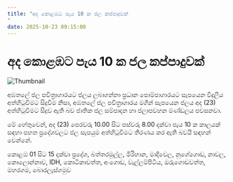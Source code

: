 ```yaml
---
title: "අද කොළඹට පැය 10 ක ජල කප්පාදුවක්
"
date: 2025-10-23 09:15:00
---
```


# අද කොළඹට පැය 10 ක ජල කප්පාදුවක්


![Thumbnail](https://helakuru.sgp1.cdn.digitaloceanspaces.com/esana/images/lib/water-cut-thumb.jpg)

අඹතලේ ජල පවිත්‍රාගාරයට ජලය ලබාගන්නා ප්‍රධාන පොම්පාගාරයට සැපයෙන විදුලිය අත්හිටුවීමට සිදුවීම නිසා, අඹතලේ ජල පවිත්‍රාගාරය මගින් සැපයෙන ජලය අද (23) අත්හිටුවීමට සිදුව ඇති බව ජාතික ජල සම්පාදන හා ජලාපවහන මණ්ඩලය පවසනවා.

මේ හේතුවෙන්, අද (23) පෙරවරු 10.00 සිට පස්වරු 8.00 දක්වා පැය 10 ක කාලයක් සඳහා පහත ප්‍රදේශවලට ජල සැපයුම අත්හිටුවීමට තීරණය කර ඇති බවයි සඳහන් වෙන්නේ.

කොළඹ 01 සිට 15 දක්වා ප්‍රදේශ, බත්තරමුල්ල, මිරිහාන, මාදිවෙල, නුගේගොඩ, නාවල, කොලොන්නාව, IDH, කොටිකාවත්ත, අංගොඩ, වැල්ලම්පිටිය, ඔරුගොඩවත්ත, මහරගම, බොරලැස්ගමුව

